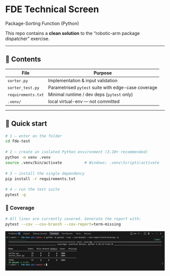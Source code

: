 #  FDE Technical Screen  
Package-Sorting Function (Python)

This repo contains a **clean solution** to the “robotic-arm package dispatcher” exercise.  

---

## 📁 Contents

| File | Purpose |
|------|---------|
| `sorter.py` | Implementation & input validation |
| `sorter_test.py` | Parametrised `pytest` suite with edge-case coverage |
| `requirements.txt` | Minimal runtime / dev deps (`pytest` only) |
| `.venv/` | local virtual-env — not committed |

---

## 🚀 Quick start

```bash
# 1 – enter on the folder
cd fde-test

# 2 – create an isolated Python environment (3.10+ recommended)
python -m venv .venv
source .venv/bin/activate          # Windows: .venv\Scripts\activate

# 3 – install the single dependency
pip install -r requirements.txt

# 4 – run the test suite
pytest -q
```

### 🧪 Coverage

```bash
# All lines are currently covered. Generate the report with:
pytest --cov --cov-branch --cov-report=term-missing
```
<img src="./docs/coverage.png" />